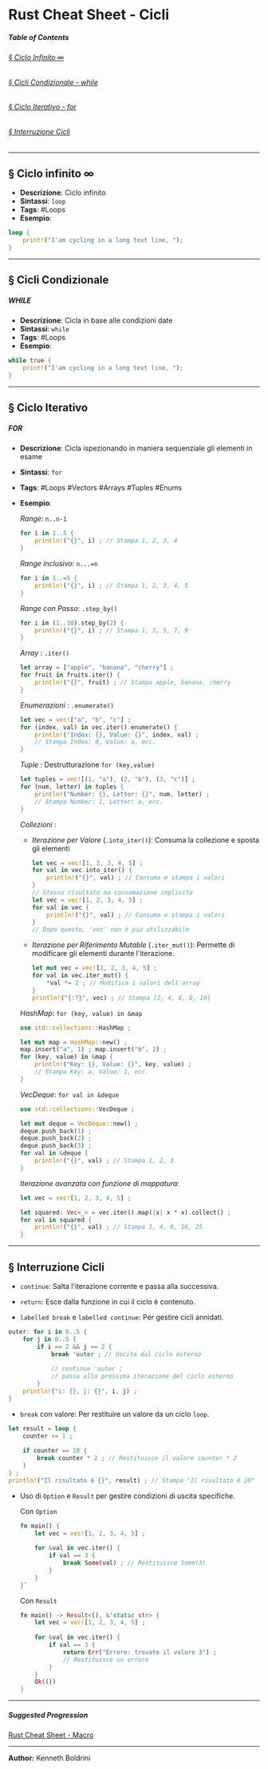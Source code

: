 # **Rust Cheat Sheet - Cicli**
##### **Table of Contents**
###### [§ Ciclo Infinito ∞](#[-Ciclo-infinito--1)
###### [§ Cicli Condizionale - while](#-Cicli-Condizionale-1)
###### [§ Ciclo Iterativo - for](#-Ciclo-Iterativo-1)
###### [§ Interruzione Cicli](#-Interruzione-Cicli-1)
	
---
## **§ Ciclo infinito ∞**
	
- **Descrizione**: Ciclo infinito
- **Sintassi**: `loop` 
- **Tags**: #Loops 
- **Esempio**:
	
```Rust
loop {
	print!("I'am cycling in a long text line, ");
}
```
	
	
---
## **§ Cicli Condizionale**
	
##### WHILE
	
- **Descrizione**: Cicla in base alle condizioni date
- **Sintassi**: `while`
- **Tags**: #Loops 
- **Esempio**:
	
```Rust
while true {
	print!("I'am cycling in a long text line, ");
}
```
	
	
---
## **§ Ciclo Iterativo**
	
##### FOR
	
- **Descrizione**: Cicla ispezionando in maniera sequenziale gli elementi in esame
- **Sintassi**: `for`
- **Tags**: #Loops #Vectors #Arrays #Tuples #Enums
- **Esempio**:
	
	*Range*:    `n..n-1`
	```Rust
	for i in 1..5 { 
		println!("{}", i) ; // Stampa 1, 2, 3, 4
	} 
	```
	
	
	*Range inclusivo*:    `n...=n`
	```Rust
	for i in 1..=5 { 
		println!("{}", i) ; // Stampa 1, 2, 3, 4, 5 
	}
	```
	
	
	*Range con Passo*:    `.step_by()`
	```Rust
	for i in (1..10).step_by(2) { 
		println!("{}", i) ; // Stampa 1, 3, 5, 7, 9 
	}
	```
	
	
	*Array* :    `.iter()` 
	```Rust
	let array = ["apple", "banana", "cherry"] ; 
	for fruit in fruits.iter() { 
		println!("{}", fruit) ; // Stampa apple, banana, cherry
	}
	```
	
	
	*Enumerazioni* :    `.enumerate()`
	```Rust
	let vec = vec!["a", "b", "c"] ; 
	for (index, val) in vec.iter().enumerate() { 
		println!("Index: {}, Value: {}", index, val) ; 
		// Stampa Index: 0, Value: a, ecc. 
	}
	```
	
	
	*Tuple* :    Destrutturazione `for (key,value)` 
	```Rust
	let tuples = vec![(1, "a"), (2, "b"), (3, "c")] ; 
	for (num, letter) in tuples { 
		println!("Number: {}, Letter: {}", num, letter) ; 
		// Stampa Number: 1, Letter: a, ecc.
	}
	```
	
	
	*Collezioni* :    
	- *Iterazione per Valore* (`.into_iter()`): Consuma la collezione e sposta gli elementi  
		```Rust
		let vec = vec![1, 2, 3, 4, 5] ; 
		for val in vec.into_iter() { 
			println!("{}", val) ; // Consuma e stampa i valori 
		} 
		// Stesso risultato ma consumazione implicita 
		let vec = vec![1, 2, 3, 4, 5] ; 
		for val in vec { 
			println!("{}", val) ; // Consuma e stampa i valori 
		}
		// Dopo questo, 'vec' non è più utilizzabile
		```
	 - *Iterazione per Riferimento Mutable* (`.iter_mut()`): Permette di modificare gli elementi durante l'iterazione.
		```Rust
		let mut vec = vec![1, 2, 3, 4, 5] ; 
		for val in vec.iter_mut() { 
			*val *= 2 ; // Modifica i valori dell'array
		} 
		println!("{:?}", vec) ; // Stampa [2, 4, 6, 8, 10]
		```
	
	
	*HashMap*:    `for (key, value) in &map`
	```Rust
	use std::collections::HashMap ;
	
	let mut map = HashMap::new() ; 
	map.insert("a", 1) ; map.insert("b", 2) ; 
	for (key, value) in &map { 
		println!("Key: {}, Value: {}", key, value) ; 
		// Stampa Key: a, Value: 1, ecc.
	}
	```
	
	
	*VecDeque*:    `for val in &deque`
	```Rust
	use std::collections::VecDeque ;

	let mut deque = VecDeque::new() ; 
	deque.push_back(1) ; 
	deque.push_back(2) ; 
	deque.push_back(3) ; 
	for val in &deque { 
		println!("{}", val) ; // Stampa 1, 2, 3
	}
	```
	
	
	*Iterazione avanzata con funzione di mappatura*:
	```Rust
	let vec = vec![1, 2, 3, 4, 5] ; 
	
	let squared: Vec<_> = vec.iter().map(|x| x * x).collect() ; 
	for val in squared { 
		println!("{}", val) ; // Stampa 1, 4, 9, 16, 25 
	}
	```
	
	
---
## **§ Interruzione Cicli**
	
- `continue`: Salta l'iterazione corrente e passa alla successiva.
	
- `return`: Esce dalla funzione in cui il ciclo è contenuto.
	
- `labelled break` e `labelled continue`: Per gestire cicli annidati.
```Rust
outer: for i in 0..5 { 		
	for j in 0..5 { 
		if i == 2 && j == 2 { 
			break 'outer ; // Uscita dal ciclo esterno 
			
			// continue 'outer ;
			// passa alla prossima iterazione del ciclo esterno
		} 
	println!("i: {}, j: {}", i, j) ; 
}
```
	
	
- `break` con valore: Per restituire un valore da un ciclo `loop`.
```Rust
let result = loop { 
	counter += 1 ; 
	
	if counter == 10 { 
		break counter * 2 ; // Restituisce il valore counter * 2 
	}
} ;
println!("Il risultato è {}", result) ; // Stampa "Il risultato è 20"
```
	
	
- Uso di `Option` e `Result` per gestire condizioni di uscita specifiche.
	
	Con `Option`
	```Rust
	fn main() {
		let vec = vec![1, 2, 3, 4, 5] ;
		
		for &val in vec.iter() {         
			if val == 3 {             
				break Some(val) ; // Restituisce Some(3)         
			}     
		} 
	}`
	```
	
	
	Con `Result`
	```Rust
	fn main() -> Result<(), &'static str> {     
		let vec = vec![1, 2, 3, 4, 5] ;      
		
		for &val in vec.iter() {         
			if val == 3 {             
				return Err("Errore: trovato il valore 3") ; 
				// Restituisce un errore         
			}     
		}      		
		Ok(()) 
	}
	```
	
	
---
##### Suggested Progression
[Rust Cheat Sheet - Macro](rust-macros-cheatsheet.md)
	
---
	
**Author:** Kenneth Boldrini
